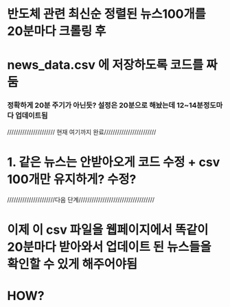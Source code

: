 # 반도체 관련 최신순 정렬된 뉴스100개를 20분마다 크롤링 후 
# news_data.csv 에 저장하도록 코드를 짜둠
### 정확하게 20분 주기가 아닌듯? 설정은 20분으로 해놨는데 12~14분정도마다 업데이트됨
////////////////////// 현재 여기까지 완료////////////////////////
# 1.  같은 뉴스는 안받아오게 코드 수정 + csv 100개만 유지하게? 수정?
//////////////////////다음 단계///////////////////////////////////
# 이제 이 csv 파일을 웹페이지에서 똑같이 20분마다 받아와서 업데이트 된 뉴스들을 확인할 수 있게 해주어야됨
# HOW?
